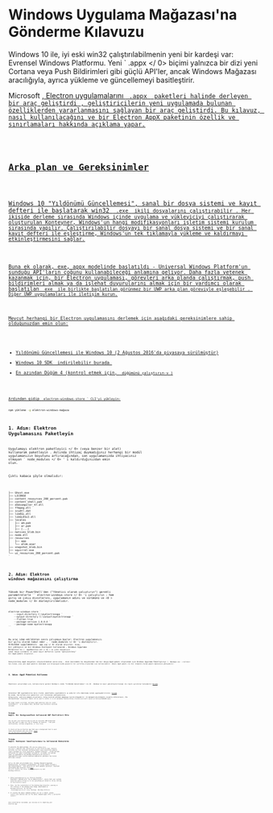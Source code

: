 # Windows Uygulama Mağazası'na Gönderme Kılavuzu

Windows 10 ile, iyi eski win32 çalıştırılabilmenin yeni bir kardeşi var: Evrensel Windows Platformu. Yeni ` .appx </ 0> biçimi yalnızca bir dizi yeni
Cortana veya Push Bildirimleri gibi güçlü API'ler, ancak Windows Mağazası aracılığıyla, ayrıca yükleme ve güncellemeyi basitleştirir.</p>

<p>Microsoft <a href="https://github.com/catalystcode/electron-windows-store">, Electron uygulamalarını <code> .appx </ 1> paketleri halinde derleyen bir araç geliştirdi </ 0>, geliştiricilerin yeni uygulamada bulunan özelliklerden yararlanmasını sağlayan bir araç geliştirdi. Bu kılavuz, nasıl kullanılacağını ve bir Electron AppX paketinin özellik ve sınırlamaları hakkında açıklama yapar.</p>

<h2>Arka plan ve Gereksinimler</h2>

<p>Windows 10 "Yıldönümü Güncellemesi", sanal bir dosya sistemi ve kayıt defteri ile başlatarak win32 <code> .exe </ 0> ikili dosyalarını çalıştırabilir . Her ikiside derleme sırasında Windows içinde uygulama ve yükleyiciyi çalıştırarak oluşturulan Konteyner, Windows'un hangi modifikasyonları işletim sistemi kurulum sırasında yapılır. Çalıştırılabilir dosyayı bir sanal dosya sistemi ve bir sanal kayıt defteri ile eşleştirme, Windows'un tek tıklamayla yükleme ve kaldırmayı etkinleştirmesini sağlar.</p>

<p>Buna ek olarak, exe, appx modelinde başlatıldı - Universal Windows Platform'un sunduğu API'ların çoğunu kullanabileceği anlamına geliyor. Daha fazla yetenek kazanmak için, bir Electron uygulaması, görevleri arka planda çalıştırmak, push bildirimleri almak ya da işlehat duyurularını almak için bir yardımcı olarak başlatılan <code> exe </ 0> ile birlikte başlatılan görünmez bir UWP arka plan göreviyle eşleşebilir . Diğer UWP uygulamaları ile iletişim kurun.</p>

<p>Mevcut herhangi bir Electron uygulamasını derlemek için aşağıdaki gereksinimlere sahip olduğunuzdan emin olun:</p>

<ul>
<li>Yıldönümü Güncellemesi ile Windows 10 (2 Ağustos 2016'da piyasaya sürülmüştür)</li>
<li>Windows 10 SDK <a href="https://developer.microsoft.com/en-us/windows/downloads/windows-10-sdk"> indirilebilir burada </ 0></li>
<li>En azından Düğüm 4 (kontrol etmek için, <code> düğümünü çalıştırın-v </ 0>)</li>
</ul>

<p>Ardından gidip <code> electron-windows-store ` CLI'yi yükleyin:

```sh
npm yükleme -g elektron-windows-mağaza
```

## 1. Adım: Elektron Uygulamasını Paketleyin

Uygulamayı  elektron paketleyici </ 0> (veya benzer bir alet) kullanarak paketleyin . Aslında ihtiyaç duymadığınız herhangi bir modül uygulamanızın boyutunu artıracağından, son uygulamanızda ihtiyacınız olmayan ` node_modules </ 0> ' i kaldırdığınızdan emin olun.</p>

<p>Çıktı kabaca şöyle olmalıdır:</p>

<pre><code class="text">├── Ghost.exe
├── LICENSE
├── content_resources_200_percent.pak
├── content_shell.pak
├── d3dcompiler_47.dll
├── ffmpeg.dll
├── icudtl.dat
├── libEGL.dll
├── libGLESv2.dll
├── locales
│   ├── am.pak
│   ├── ar.pak
│   ├── [...]
├── natives_blob.bin
├── node.dll
├── resources
│   ├── app
│   └── atom.asar
├── snapshot_blob.bin
├── squirrel.exe
└── ui_resources_200_percent.pak
`</pre> 

## 2. Adım: Elektron windows mağazasını çalıştırma

Yüksek bir PowerShell'den ("Yönetici olarak çalıştırın") gerekli parametrelerle `` electron-windows-store </ 0> 'i çalıştırın ; hem giriş ve çıkış dizinlerini, uygulamanın adını ve sürümünü ve
 <0 > node_modules </ 0> düzleştirilmelidir.</p>

<pre><code class="powershell">electron-windows-store `
    --input-directory C:\myelectronapp `
    --output-directory C:\output\myelectronapp `
    --flatten true `
    --package-version 1.0.0.0 `
    --package-name myelectronapp
``</pre> 

Bu araç idam edildikten sonra çalışmaya başlar: Electron uygulamanızı bir giriş olarak kabul eder , ` node_modules </ 0> 'i düzleştirir. Ardından uygulamanızı <code> app.zip </ 0> olarak arşivler.
Araç, bir yükleyici ve bir Windows Konteyner kullanarak , Windows Uygulama Bildirisi'ni ( <code> AppXManifest.xml </ 0> ) ve çıktı dosyanızın sanal dosya sistemini ve sanal kayıt defterini içeren "genişletilmiş" bir AppX paketi oluşturur.</p>

<p>Genişletilmiş AppX dosyaları oluşturulduktan sonra araç , disk üzerindeki bu dosyalardan tek bir dosya AppX paketi oluşturmak için Windows Uygulama Paketleyiciyi ( <code> MakeAppx.exe </ 0> ) kullanır.
Son olarak, araç yeni AppX paketini imzalamak için bilgisayarınızda güvenilir bir sertifika oluşturmak için kullanılabilir. İmzalı AppX paketi ile CLI, otomatik olarak paketi makinenize yükleyebilir.</p>

<h2>3. Adım: AppX Paketini Kullanma</h2>

<p>Paketinizi çalıştırmak için, kullanıcıların gerekir Windows'u sözde "Yıldönümü Güncellemesi" ile 10 - Windows'un nasıl güncelleştirileceği ile ilgili ayrıntılar bulunabilir <a href="https://blogs.windows.com/windowsexperience/2016/08/02/how-to-get-the-windows-10-anniversary-update">Burada</a>.</p>

<p>Geleneksel UWP uygulamalarına karşı olarak, paketlenmiş uygulamaların şu anda bir elle doğrulama işlemi uygulayabilirsiniz. <a href="https://developer.microsoft.com/en-us/windows/projects/campaigns/desktop-bridge">burada</a>.
Bu arada, tüm kullanıcılar paketinizi çift tıklatarak yükleyebilecek,
Dolayısıyla, yalnızca mağaza arıyorsanız, kolay kurulum yöntemi mağazaya teslim olmayabilir. In managed environments (usually enterprises), the
<code>Add-AppxPackage` [PowerShell Cmdlet can be used to install it in an automated fashion](https://technet.microsoft.com/en-us/library/hh856048.aspx).

Bir diğer önemli kısıtlama, derlenmiş AppX paketinin hala bir win32 yürütülebilir - ve bu nedenle Xbox, HoloLens veya Telefonlar üzerinde çalışmaz.

## İsteğe bağlı: Bir BackgroundTask kullanarak UWP Özellikleri Ekle

You can pair your Electron app up with an invisible UWP background task that gets to make full use of Windows 10 features - like push notifications, Cortana integration, or live tiles.

To check out how an Electron app that uses a background task to send toast notifications and live tiles, [check out the Microsoft-provided sample](https://github.com/felixrieseberg/electron-uwp-background).

## İsteğe bağlı: Konteyner Sanallaştırması'nı kullanarak Dönüştürün

To generate the AppX package, the `electron-windows-store` CLI uses a template that should work for most Electron apps. Bununla birlikte, bir özel kurulumcu kullanıyorsanız veya oluşturulan paketle ilgili herhangi bir sorun yaşarsanız, Windows Container - içinde derleme kullanarak bir paket oluşturmaya çalışabilir, bu modda, CLI yükleme yapar ve uygulamanızı boş Windows Konteynerın'da çalıştırır uygulamanızın hangi işletim modülüne değişiklik yaptığını tam olarak belirleme sistemi.

CLI'yi ilk defa çalıştırmadan önce, "Windows Masaüstü Uygulama Dönüştürücüsü" nü kurmanız gerekmektedir. Bu birkaç dakika alacaktır, ama endişelenmeyin - bunu yalnızca bir defa yapmanız gerekiyor. Download and Desktop App Converter from [here](https://www.microsoft.com/en-us/download/details.aspx?id=51691). You will receive two files: `DesktopAppConverter.zip` and `BaseImage-14316.wim`.

1. Unzip `DesktopAppConverter.zip`. From an elevated PowerShell (opened with "run as Administrator", ensure that your systems execution policy allows us to run everything we intend to run by calling `Set-ExecutionPolicy bypass`.
2. Then, run the installation of the Desktop App Converter, passing in the location of the Windows base Image (downloaded as `BaseImage-14316.wim`), by calling `.\DesktopAppConverter.ps1 -Setup -BaseImage .\BaseImage-14316.wim`.
3. If running the above command prompts you for a reboot, please restart your machine and run the above command again after a successful restart.

Once installation succeeded, you can move on to compiling your Electron app.